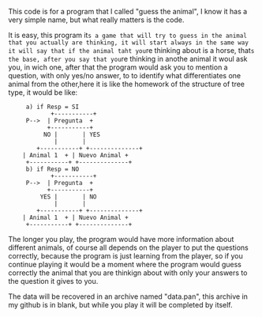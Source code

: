 This code is for a program that I called "guess the animal", I know it has a very simple name, but what really matters is the code.

It is easy, this program it`s a game that will try to guess in the animal that you actually are thinking, it will start always in the same way
it will say that if the animal taht you`re thinking about is a horse, that`s the base, after you say that you`re thinking in anothe animal
it woul ask you, in wich one, after that the program would ask you to mention a question, with only yes/no answer, to to identify 
what differentiates one animal from the other,here it is like the homework of the structure of tree type, it would be like:

         a) if Resp = SI
         		+-----------+
         P-->  | Pregunta  +
               +-----------+
              NO |       | YES
                 |       |
    		+-----------+ +--------------+
   		| Animal 1  + | Nuevo Animal +
         +-----------+ +--------------+
         b) if Resp = NO
         		+-----------+
         P-->  | Pregunta  +
               +-----------+
             YES |       | NO
                 |       |
    		+-----------+ +--------------+
   		| Animal 1  + | Nuevo Animal +
         +-----------+ +--------------+
 
 The longer you play, the program would have more information about different animals, of course all depends on the player to put the questions correctly,
 because the program is just learning from the player, so if you continue playing it would be a moment where the program would guess correctly the animal
 that you are thinkign about with only your answers to the question it gives to you.

The data will be recovered in an archive named "data.pan", this archive in my github is in blank, but while you play it will be 
completed by itself.


